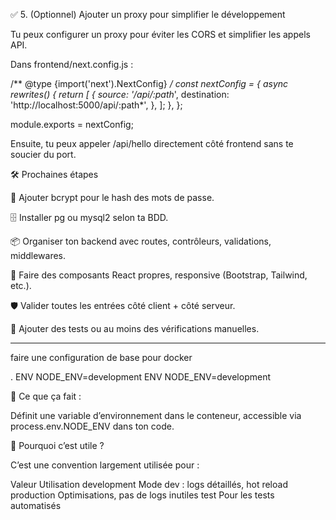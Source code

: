✅ 5. (Optionnel) Ajouter un proxy pour simplifier le développement

Tu peux configurer un proxy pour éviter les CORS et simplifier les appels API.

Dans frontend/next.config.js :

/** @type {import('next').NextConfig} */
const nextConfig = {
  async rewrites() {
    return [
      {
        source: '/api/:path*',
        destination: 'http://localhost:5000/api/:path*',
      },
    ];
  },
};

module.exports = nextConfig;


Ensuite, tu peux appeler /api/hello directement côté frontend sans te soucier du port.

🛠️ Prochaines étapes

🔐 Ajouter bcrypt pour le hash des mots de passe.

🗄️ Installer pg ou mysql2 selon ta BDD.

📦 Organiser ton backend avec routes, contrôleurs, validations, middlewares.

📱 Faire des composants React propres, responsive (Bootstrap, Tailwind, etc.).

🛡️ Valider toutes les entrées côté client + côté serveur.

🧪 Ajouter des tests ou au moins des vérifications manuelles.



------------------------------------------------------------------------

faire une configuration de base pour docker

. ENV NODE_ENV=development
ENV NODE_ENV=development

🔧 Ce que ça fait :

Définit une variable d’environnement dans le conteneur, accessible via process.env.NODE_ENV dans ton code.

🎯 Pourquoi c’est utile ?

C’est une convention largement utilisée pour :

Valeur	Utilisation
development	Mode dev : logs détaillés, hot reload
production	Optimisations, pas de logs inutiles
test	Pour les tests automatisés
